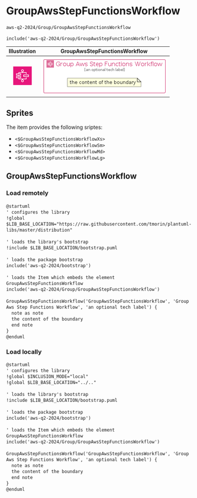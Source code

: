 # GroupAwsStepFunctionsWorkflow


```text
aws-q2-2024/Group/GroupAwsStepFunctionsWorkflow
```

```text
include('aws-q2-2024/Group/GroupAwsStepFunctionsWorkflow')
```



| Illustration | GroupAwsStepFunctionsWorkflow |
| :---: | :---: |
| ![illustration for Illustration](../../aws-q2-2024/Architecture/AppIntegration/AwsStepFunctions.png) | ![illustration for GroupAwsStepFunctionsWorkflow](../../aws-q2-2024/Group/GroupAwsStepFunctionsWorkflow.Local.png) |



## Sprites
The item provides the following sriptes:

- `<$GroupAwsStepFunctionsWorkflowXs>`
- `<$GroupAwsStepFunctionsWorkflowSm>`
- `<$GroupAwsStepFunctionsWorkflowMd>`
- `<$GroupAwsStepFunctionsWorkflowLg>`





## GroupAwsStepFunctionsWorkflow

### Load remotely
```plantuml
@startuml
' configures the library
!global $LIB_BASE_LOCATION="https://raw.githubusercontent.com/tmorin/plantuml-libs/master/distribution"

' loads the library's bootstrap
!include $LIB_BASE_LOCATION/bootstrap.puml

' loads the package bootstrap
include('aws-q2-2024/bootstrap')

' loads the Item which embeds the element GroupAwsStepFunctionsWorkflow
include('aws-q2-2024/Group/GroupAwsStepFunctionsWorkflow')

GroupAwsStepFunctionsWorkflow('GroupAwsStepFunctionsWorkflow', 'Group Aws Step Functions Workflow', 'an optional tech label') {
  note as note
  the content of the boundary
  end note
}
@enduml
```

### Load locally
```plantuml
@startuml
' configures the library
!global $INCLUSION_MODE="local"
!global $LIB_BASE_LOCATION="../.."

' loads the library's bootstrap
!include $LIB_BASE_LOCATION/bootstrap.puml

' loads the package bootstrap
include('aws-q2-2024/bootstrap')

' loads the Item which embeds the element GroupAwsStepFunctionsWorkflow
include('aws-q2-2024/Group/GroupAwsStepFunctionsWorkflow')

GroupAwsStepFunctionsWorkflow('GroupAwsStepFunctionsWorkflow', 'Group Aws Step Functions Workflow', 'an optional tech label') {
  note as note
  the content of the boundary
  end note
}
@enduml
```

